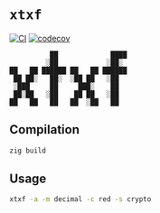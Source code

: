 # `xtxf`
[![CI](https://github.com/charlesrocket/xtxf/actions/workflows/ci.yml/badge.svg?branch=trunk)](https://github.com/charlesrocket/xtxf/actions/workflows/ci.yml)
[![codecov](https://codecov.io/gh/charlesrocket/xtxf/branch/trunk/graph/badge.svg)](https://codecov.io/gh/charlesrocket/xtxf)

```
          ██             ████
         ░██            ░██░
██   ██ ██████ ██   ██ ██████
 ██ ██░   ██░  ░██ ██   ░██
 ░███     ██     ███░    ██
 ██░██   ░██    ██ ██   ░██
██   ██   ██   ██  ░██   ██
```

## Compilation

```sh
zig build
```

## Usage

```sh
xtxf -a -m decimal -c red -s crypto
```

